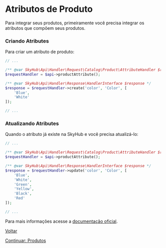 # Atributos de Produto

Para integrar seus produtos, primeiramente você precisa integrar os atributos que compõem seus produtos.

### Criando Atributes

Para criar um atributo de produto:

```php
// ...

/** @var SkyHub\Api\Handler\Request\Catalog\Product\AttributeHandler $requestHandler */
$requestHandler = $api->productAttribute();

/** @var SkyHub\Api\Handler\Response\HandlerInterface $response */
$response = $requestHandler->create('color', 'Color', [
    'Blue',
    'White'
]);

// ...
```

### Atualizando Atributes

Quando o atributo já existe na SkyHub e você precisa atualizá-lo:

```php
// ...

/** @var SkyHub\Api\Handler\Request\Catalog\Product\AttributeHandler $requestHandler */
$requestHandler = $api->productAttribute();

/** @var SkyHub\Api\Handler\Response\HandlerInterface $response */
$response = $requestHandler->update('color', 'Color', [
    'Blue',
    'White',
    'Green',
    'Yellow',
    'Black',
    'Red'
]);

// ...
```

Para mais informações acesse a [documentação oficial](https://skyhub.gelato.io/docs/versions/1.1/resources/attributes).

[Voltar](../../../README.md)

[Continuar: Produtos](PRODUCTS.md)
